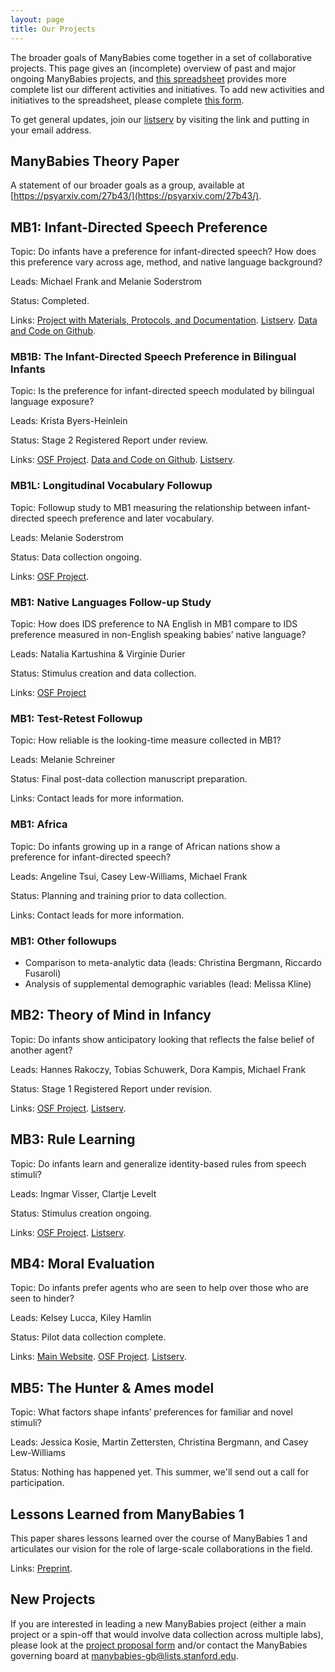 ```yaml
---
layout: page
title: Our Projects
---
```



The broader goals of ManyBabies come together in a set of collaborative projects. This page gives an (incomplete) overview of past and major ongoing ManyBabies projects, and [this spreadsheet](https://docs.google.com/spreadsheets/d/1esnJTsPB0NJ2PP0fwmWIhSxShKLIN99Ga8ehCDyz3rQ/edit?usp=sharing) provides more complete list our different activities and initiatives. To add new activities and initiatives to the spreadsheet, please complete [this form](https://forms.gle/qaynWvpYLP1J4eYd6).

To get general updates, join our [listserv](https://mailman.stanford.edu/mailman/listinfo/manybabies) by visiting the link and putting in your email address.

## ManyBabies Theory Paper

A statement of our broader goals as a group, available at [https://psyarxiv.com/27b43/](https://psyarxiv.com/27b43/).

## MB1: Infant-Directed Speech Preference

Topic: Do infants have a preference for infant-directed speech? How does this preference vary across age, method, and native language background?

Leads: Michael Frank and Melanie Soderstrom

Status: Completed.

Links: [Project with Materials, Protocols, and Documentation](https://osf.io/re95x/). [Listserv](https://mailman.stanford.edu/mailman/listinfo/manybabies1). [Data and Code on Github](https://github.com/manybabies/mb1-analysis-public). 

### MB1B: The Infant-Directed Speech Preference in Bilingual Infants

Topic: Is the preference for infant-directed speech modulated by bilingual language exposure?

Leads: Krista Byers-Heinlein

Status: Stage 2 Registered Report under review. 

Links: [OSF Project](https://osf.io/zauhq/). [Data and Code on Github](https://github.com/manybabies/mb1b-analysis-public). [Listserv](https://groups.google.com/forum/#!forum/manybabies-bilingual).

### MB1L: Longitudinal Vocabulary Followup

Topic: Followup study to MB1 measuring the relationship between infant-directed speech preference and later vocabulary.

Leads: Melanie Soderstrom

Status: Data collection ongoing.

Links: [OSF Project](https://osf.io/2qamd/). 

### MB1: Native Languages Follow-up Study

Topic: How does IDS preference to NA English in MB1 compare to IDS preference measured in non-English speaking babies’ native language?

Leads: Natalia Kartushina & Virginie Durier

Status: Stimulus creation and data collection.

Links: [OSF Project](https://osf.io/9j87t/)

### MB1: Test-Retest Followup

Topic: How reliable is the looking-time measure collected in MB1? 

Leads: Melanie Schreiner

Status: Final post-data collection manuscript preparation. 

Links: Contact leads for more information.

### MB1: Africa

Topic: Do infants growing up in a range of African nations show a preference for infant-directed speech?

Leads: Angeline Tsui, Casey Lew-Williams, Michael Frank

Status: Planning and training prior to data collection.

Links: Contact leads for more information.

### MB1: Other followups

* Comparison to meta-analytic data (leads: Christina Bergmann, Riccardo Fusaroli)
* Analysis of supplemental demographic variables (lead: Melissa Kline)

## MB2: Theory of Mind in Infancy

Topic: Do infants show anticipatory looking that reflects the false belief of another agent?

Leads: Hannes Rakoczy, Tobias Schuwerk, Dora Kampis, Michael Frank

Status: Stage 1 Registered Report under revision.

Links: [OSF Project](https://osf.io/jmuvd/). [Listserv](https://mailman.stanford.edu/mailman/listinfo/manybabies2).

## MB3: Rule Learning

Topic: Do infants learn and generalize identity-based rules from speech stimuli?

Leads: Ingmar Visser, Clartje Levelt

Status: Stimulus creation ongoing. 

Links: [OSF Project](https://osf.io/kqu9v/). [Listserv](https://mailman.stanford.edu/mailman/listinfo/manybabies3).

## MB4: Moral Evaluation

Topic: Do infants prefer agents who are seen to help over those who are seen to hinder?

Leads: Kelsey Lucca, Kiley Hamlin

Status: Pilot data collection complete.

Links: [Main Website](https://sites.google.com/view/manybabies4/home). [OSF Project](https://osf.io/xe2pj/). [Listserv](https://mailman.stanford.edu/mailman/listinfo/manybabies4).

## MB5: The Hunter & Ames model

Topic: What factors shape infants’ preferences for familiar and novel stimuli?

Leads: Jessica Kosie, Martin Zettersten, Christina Bergmann, and Casey Lew-Williams

Status: Nothing has happened yet. This summer, we'll send out a call for participation.

## Lessons Learned from ManyBabies 1

This paper shares lessons learned over the course of ManyBabies 1 and articulates our vision for the role of large-scale collaborations in the field.

Links: [Preprint](https://psyarxiv.com/dmhk2/).

## New Projects

If you are interested in leading a new ManyBabies project (either a main project or a spin-off that would involve data collection across multiple labs), please look at the [project proposal form](https://docs.google.com/document/d/1kbnK2us2Svfcf7X4TAI5YUw3_duUNAQoYINTuuWr1Jw/edit?usp=sharing) and/or contact the ManyBabies governing board at [manybabies-gb@lists.stanford.edu](mailto://manybabies-gb@lists.stanford.edu).
